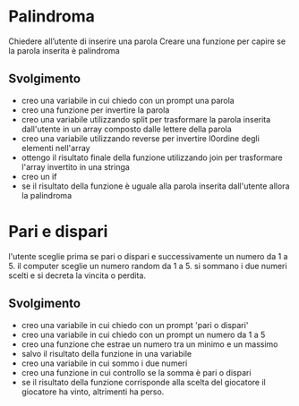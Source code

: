 Palindroma 
===
Chiedere all’utente di inserire una parola
Creare una funzione per capire se la parola inserita è palindroma
## Svolgimento 
- creo una variabile in cui chiedo con un prompt una parola 
- creo una funzione per invertire la parola 
- creo una variabile utilizzando split per trasformare la parola inserita dall'utente in un array composto dalle lettere della parola 
- creo una variabile utilizzando reverse per invertire l0ordine degli elementi nell'array
- ottengo il risultato finale della funzione utilizzando join per trasformare l'array invertito in una stringa 
- creo un if 
- se il risultato della  funzione è uguale alla parola inserita dall'utente allora la palindroma 

Pari e dispari 
===
l'utente sceglie prima se pari o dispari e successivamente un numero da 1 a 5.
il computer sceglie un numero random da 1 a 5.
si sommano i due numeri scelti e si decreta la vincita o perdita. 
## Svolgimento 
- creo una variabile in cui chiedo con un prompt 'pari o dispari'
- creo una variabile in cui chiedo con un prompt un numero da 1 a 5 
- creo una funzione che estrae un numero tra un minimo e un massimo 
- salvo il risultato della funzione in una variabile
- creo una variabile in cui sommo i due numeri
- creo una funzione in cui controllo se la somma è pari o dispari 
- se il risultato della funzione corrisponde alla scelta del giocatore il giocatore ha vinto, altrimenti ha perso. 